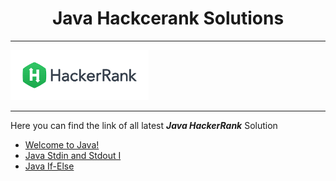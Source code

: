 <h1 align=center><b>Java Hackcerank Solutions</b></h1>

---
<img src=hack.png wigth=40 height=80></img>

---
<p> Here you can find the link of all latest <b><i>Java HackerRank</i></b> Solution</p>
  
  - [Welcome to Java!](https://github.com/neeraj779/Java/blob/main/Welcome_to_Java!.java)
  - [Java Stdin and Stdout I](https://github.com/neeraj779/Java/blob/main/Java_Stdin_and_Stdout_I.java)
  - [Java If-Else](https://github.com/neeraj779/Java/blob/main/Java_If_Else.java)
